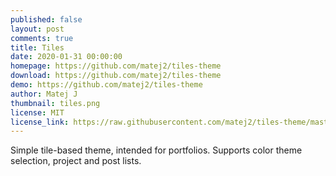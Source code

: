 ```yaml
---
published: false
layout: post
comments: true
title: Tiles
date: 2020-01-31 00:00:00
homepage: https://github.com/matej2/tiles-theme
download: https://github.com/matej2/tiles-theme
demo: https://github.com/matej2/tiles-theme
author: Matej J
thumbnail: tiles.png
license: MIT
license_link: https://raw.githubusercontent.com/matej2/tiles-theme/master/LICENSE
---
```


Simple tile-based theme, intended for portfolios. Supports color theme selection, project and post lists.
